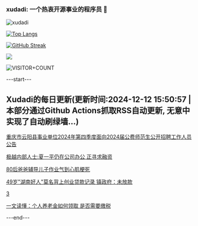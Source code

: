 ### xudadi: 一个热衷开源事业的程序员 👋

![xudadi](https://github-readme-stats-git-masterorgs-github-readme-stats-team.vercel.app/api?username=xudadi)

[![Top Langs](https://github-readme-stats.vercel.app/api/top-langs/?username=xudadi)](https://github.com/anuraghazra/github-readme-stats)

[![GitHub Streak](https://streak-stats.demolab.com?user=xudadi&locale=zh_Hans)](https://git.io/streak-stats)

![](https://raw.githubusercontent.com/xudadi/xudadi/main/assets/github-contribution-grid-snake.svg)

![VISITOR+COUNT](https://komarev.com/ghpvc/?username=xudadi&label=VISITOR+COUNT)


---start---

## Xudadi的每日更新(更新时间:2024-12-12 15:50:57 | 本部分通过Github Actions抓取RSS自动更新, 无意中实现了自动刷绿墙...)

[重庆市云阳县事业单位2024年第四季度面向2024届公费师范生公开招聘工作人员公告](https://www.gongkaoleida.com/article/2227802)

[极越内部人士:夏一平仍在公司办公 正寻求融资](https://m.163.com/news/article/JJ794D3H0514R9P4.html)

[80后爸爸辅导儿子作业气到心肌梗死](https://m.163.com/news/article/JJ722NCT0530JPVV.html)

[49岁"湖南好人"莫名背上创业贷款记录 镇政府：未放款](https://m.163.com/news/article/JJ7800D40514R9P4.html)

[3](https://m.163.com/touch/news/sub/domestic)

[一文读懂：个人养老金如何领取 是否需要缴税](https://m.163.com/news/article/JJ73LABK000189PS.html)

---end---
